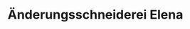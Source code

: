 ---
title: "Änderungsschneiderei Elena"
url: /gluecksburg-ostsee/aenderungsschneiderei-elena/
shop: Schneiderei
---